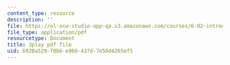 ```yaml
---
content_type: resource
description: ''
file: https://ol-ocw-studio-app-qa.s3.amazonaws.com/courses/6-02-introduction-to-eecs-ii-digital-communication-systems-fall-2012/b920a529f0b6e960437d7e50d4265ef5_jQM_gpIXBFs.pdf
file_type: application/pdf
resourcetype: Document
title: 3play pdf file
uid: b920a529-f0b6-e960-437d-7e50d4265ef5
---
```

